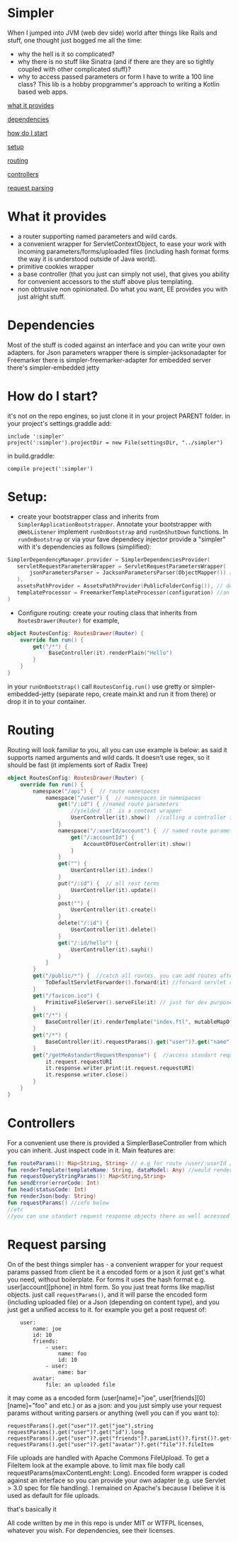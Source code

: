 # Simpler
When I jumped into JVM (web dev side) world after things like Rails and stuff, one thought just bogged me all the time: 
* why the hell is it so complicated?
* why there is no stuff like Sinatra (and if there are they are so tightly coupled with other complicated stuff)?
* why to access passed parameters or form I have to write a 100 line class?
This lib is a hobby propgrammer's approach to writing a Kotlin based web apps.

 [what it provides](#description)
 
[dependencies](#description)

[how do I start](#installation)

[setup](#setup)

[routing](#routing)

[controllers](#controllers)

[request parsing](#requestparsing)



# What it provides <a name="description"></a>

* a router supporting named parameters and wild cards.
* a convenient wrapper for ServletContextObject, to ease your work with incoming parameters/forms/uploaded files (including hash format forms the way it is understood outside of Java world).
* primitive cookies wrapper
* a base controller (that you just can simply not use), that gives you ability for convenient accessors to the stuff above plus templating.
* non obtrusive non opinionated. Do what you want, EE provides you with just alright stuff.
# Dependencies <a name="dependencies"></a>
Most of the stuff is coded against an interface and you can write your own adapters.
for Json parameters wrapper there is simpler-jacksonadapter
for Freemarker there is simpler-freemarker-adapter
for embedded server there's simpler-embedded jetty
# How do I start? <a name="installation"></a>
it's not on the repo engines, so just clone it in your project PARENT folder.
in your project's settings.graddle add:
```
include ':simpler'  
project(':simpler').projectDir = new File(settingsDir, "../simpler")
```
in build.graddle:
```
compile project(':simpler')
```
# Setup: <a name="setup"></a>
* create your bootstrapper class and inherits from `SimplerApplicationBootstrapper`. Annotate your bootstrapper with `@WebListener`
 implement `runOnBootstrap` and `runOnShutDown` functions.
 In `runOnBootstrap` or via your fave dependecy injector provide a "simpler" with it's dependencies as follows (simplified):
 ```kotlin
SimplerDependencyManager.provider = SimplerDependenciesProvider(  
    servletRequestParametersWrapper = ServletRequestParametersWrapper(  
        jsonParametersParser = JacksonParametersParser(ObjectMapper()) // adapter separate repo 
    ),  
    assetsPathProvider = AssetsPathProvider(PublicFolderConfig()), // default is /src/main/webapp/public.  
    templateProcessor = FreemarkerTemplateProcessor(configuration) //an only one adapter in separate repo  
)
```
*  Configure routing:
create your routing class that inherits from `RoutesDrawer(Router)` for example, 
```kotlin
object RoutesConfig: RoutesDrawer(Router) {  
    override fun run() {  
        get("/*") {  
             BaseController(it).renderPlain("Hello")  
        }  
    }  
}
```
in your `runOnBootstrap()` call `RoutesConfig.run()`
use gretty or simpler-embedded-jetty (separate repo, create main.kt and run it from there) or drop it in to your container.
# Routing <a name="routing"></a>
Routing will look familiar to you, all you can use example is below:
as said it supports named arguments and wild cards. It doesn't use regex, so it should be fast (it implements sort of Radix Tree)
```kotlin
object RoutesConfig: RoutesDrawer(Router) {  
    override fun run() {  
        namespace("/api") {  // route namespaces
		    namespace("/user") {  // namespaces in namespaces
			    get("/:id") { //named route parameters
				    //yielded `it` is a context wrapper
				    UserController(it).show()  //calling a controller inheriting from BaseController
                }  
			    namespace("/:userId/account") {  // named route parameters in namespaces
				    get("/:accountId") {  
					    AccountOfUserController(it).show()  
                    }  
			    }  
			    get("") {  
				    UserController(it).index()  
                }  
				put("/:id") {  // all rest terms
				    UserController(it).update()  
                }   
			    post("") {  
				    UserController(it).create()  
                }  
				delete("/:id") {  
				    UserController(it).delete()  
                }  
				get("/:id/hello") {  
				    UserController(it).sayhi()  
                }  
		    } 
	    }  
	    get("/public/*") {  //catch all routes. you can add routes after it and it will resolve correectly. eg. \/* will not consume \/*/hello/:id
		    ToDefaultServletForwarder().forward(it) //forward servlet request to containers default servlet (e.g. for file serving) // just example implied that you'd just use stuff like nginx for that   
        }  
	    get("/favicon.ico") {  
		    PrimitiveFileServer().serveFile(it) // just for dev purposes serve a file  
        }  
	    get("/*") {  
		    BaseController(it).renderTemplate("index.ftl", mutableMapOf())  // render template
        }
        get("/*") {
			BaseController(it).requestParams().get("user")?.get("name")?.string //process a form without implementing a controller
		}  
   	    get("/getMeAstandartRequestResponse") {  //access standart request objects
			it.request.requestURI  
			it.response.writer.print(it.request.requestURI)  
			it.response.writer.close()
	    }  
    }  
}
```
# Controllers <a name="controllers"></a>
For a convenient use there is provided a SimplerBaseController from which you can inherit.
Just inspect code in it.
Main features are:
```kotlin
fun routeParams(): Map<String, String> // e.g for route /user/:userId / routeParams().getOrDefault(":userId", null)
fun renderTemplate(templateName: String, dataModel: Any) //would render template through provided adapter
fun requestQueryStringParams(): Map<String,String>
fun sendError(errorCode: Int)
fun head(statusCode: Int)
fun renderJson(body: String)
fun requestParams() //info below
//etc
//you can use standart request response objects there as well accessed via context.request / reponse
```
# Request parsing <a name="requestparsing"></a>
On of the best things simpler has - a convenient wrapper for your request params passed from client
be it a encoded form or a json it just get's what you need, without boilerplate. For forms it uses the hash format e.g. user[account][phone]  in html form. So you just treat forms like map/list objects.
just call `requestParams()`, and it will parse the encoded form (including uploaded file) or a Json (depending on content type), and you just get a unified access to it.
for example you get a post request of:
```
	user:
		name: joe
		id: 10
		friends:
			- user:
				name: foo
				id: 10
			- user:
				name: bar
		avatar:
			file: an uploaded file
```
it may come as a encoded form (user[name]="joe", user[friends][0][name]="foo" and etc.) or as a json:
and you just simply use your request params without writing parsers or anything (well you can if you want to):
```
requestParams().get("user")?.get("joe").string
requestParams().get("user")?.get("id").long
requestParams().get("user")?.get("friends")?.paramList()?.first()?.get("name")?.string
requestParams().get("user")?.get("avatar")?.get("file")?.fileItem
```
File uploads are handled with Apache Commons FileUpload. To get a FileItem look at the example above.
to limit max file body call requestParams(maxContentLenght: Long). Encoded form wrapper is coded against an interface so you can provide your own adapter (e.g. use Servlet > 3.0 spec for file handling). I remained on Apache's because I believe it is used as default for file uploads.

that's basically it

All code written by me in this repo is under MIT or WTFPL licenses, whatever you wish.
For dependencies, see their licenses.